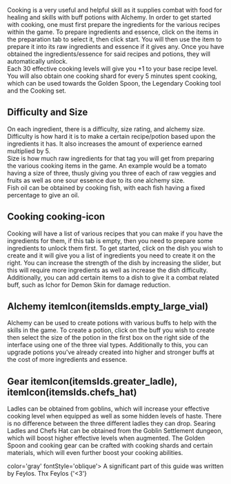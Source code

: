 Cooking is a very useful and helpful skill as it supplies combat with food for healing and skills with buff
potions with Alchemy. In order to get started with cooking, one must first prepare the ingredients for the
various recipes within the game. To prepare ingredients and essence, click on the items in the preparation tab
to select it, then click start. You will then use the item to prepare it into its raw ingredients and
essence if it gives any.
Once you have obtained the ingredients/essence for said recipes and potions, they will automatically unlock.
<br />
Each 30 effective cooking levels will give you +1 to your base recipe level.
<br />
You will also obtain one cooking shard for every 5 minutes spent cooking, which can be used towards the
Golden Spoon, the Legendary Cooking tool and the Cooking set.

## Difficulty and Size
On each ingredient, there is a difficulty, size rating, and alchemy size.
<br/>
Difficulty is how hard it is to make a certain recipe/potion based upon the ingredients it has. It also increases the amount of experience
earned multiplied by 5.
<br/>
Size is how much raw ingredients for that tag you will get from preparing the various cooking items in the game. An example would be a tomato
having a size of three, thusly giving you three of each of raw veggies and fruits as well as one sour essence due to its one alchemy size.
<br/>
Fish oil can be obtained by cooking fish, with each fish having a fixed percentage to give an oil.

## Cooking cooking-icon
Cooking will have a list of various recipes that you can make if you have the ingredients for them, if this tab is empty, then you need to prepare some
ingredients to unlock them first. To get started, click on the dish you wish to create and it will give you a list of ingredients you need to create it
on the right. You can increase the strength of the dish by increasing the slider, but this will require more ingredients as well as increase the dish difficulty.
Additionally, you can add certain items to a dish to give it a combat related buff, such as Ichor for Demon Skin for damage reduction.

## Alchemy itemIcon(itemsIds.empty_large_vial)
Alchemy can be used to create potions with various buffs to help with the skills in the game. To create a potion, click on the buff you wish to create
then select the size of the potion in the first box on the right side of the interface using one of the three vial types. Additionally to this, you can
upgrade potions you've already created into higher and stronger buffs at the cost of more ingredients and essence.

## Gear itemIcon(itemsIds.greater_ladle), itemIcon(itemsIds.chefs_hat)

Ladles can be obtained from goblins, which will increase your effective cooking level when equipped as well as some hidden levels of haste.
There is no difference between the three different ladles they can drop.
Searing Ladles and Chefs Hat can be obtained from the Goblin Settlement dungeon, which will boost higher effective levels when augmented.
The Golden Spoon and cooking gear can be crafted with cooking shards and certain materials, which will even further boost your cooking abilities.

<p> color='gray' fontStyle='oblique'>
	A significant part of this guide was written by Feylos. Thx Feylos {'<3'}
</p>
